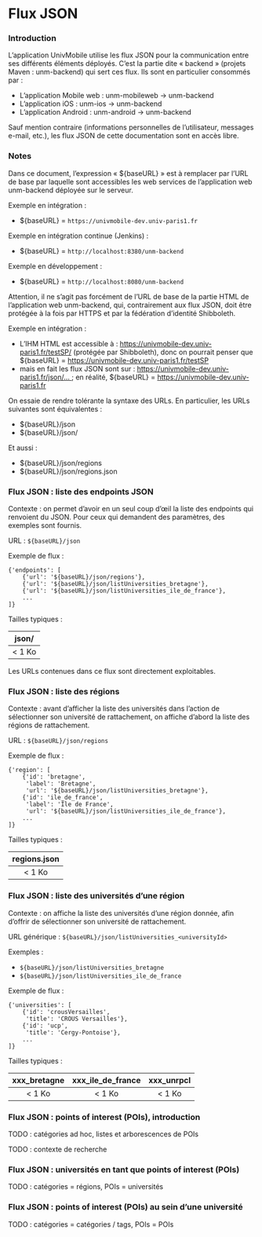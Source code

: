 Flux JSON
=========

### Introduction

L’application UnivMobile utilise les flux JSON pour la communication entre ses différents éléments déployés. C’est la partie dite « backend » (projets Maven : unm-backend) qui sert ces flux. Ils sont en particulier consommés par :

  * L’application Mobile web : unm-mobileweb → unm-backend
  * L’application iOS : unm-ios → unm-backend
  * L’application Android : unm-android → unm-backend
  
Sauf mention contraire (informations personnelles de l’utilisateur, messages e-mail, etc.), les flux JSON de cette documentation sont en accès libre.

### Notes

Dans ce document, l’expression « ${baseURL} » est à remplacer par l’URL de base par laquelle sont accessibles les web services de l’application web unm-backend déployée sur le serveur.

Exemple en intégration :

  * ${baseURL} = `https://univmobile-dev.univ-paris1.fr`

Exemple en intégration continue (Jenkins) :

  * ${baseURL} = `http://localhost:8380/unm-backend`
  
Exemple en développement :

  * ${baseURL} = `http://localhost:8080/unm-backend`
  
Attention, il ne s’agit pas forcément de l’URL de base de la partie HTML de l’application web unm-backend, qui, contrairement aux flux JSON, doit être protégée à la fois par HTTPS et par la fédération d’identité Shibboleth.

Exemple en intégration :

  * L’IHM HTML est accessible à : https://univmobile-dev.univ-paris1.fr/testSP/ (protégée par Shibboleth), donc on pourrait penser que ${baseURL} = https://univmobile-dev.univ-paris1.fr/testSP
  * mais en fait les flux JSON sont sur : https://univmobile-dev.univ-paris1.fr/json/... ; en réalité, ${baseURL} = https://univmobile-dev.univ-paris1.fr

On essaie de rendre tolérante la syntaxe des URLs. En particulier, les URLs suivantes sont équivalentes :

 * ${baseURL}/json
 * ${baseURL}/json/

Et aussi :

 * ${baseURL}/json/regions
 * ${baseURL}/json/regions.json

### Flux JSON : liste des endpoints JSON

Contexte : on permet d’avoir en un seul coup d’œil la liste des endpoints qui renvoient du JSON. Pour ceux qui demandent des paramètres, des exemples sont fournis.

URL : `${baseURL}/json`

Exemple de flux :

    {'endpoints': [
        {'url': '${baseURL}/json/regions'},
        {'url': '${baseURL}/json/listUniversities_bretagne'},
        {'url': '${baseURL}/json/listUniversities_ile_de_france'},
        ...
    ]}


Tailles typiques :

| json/ |
| :--: |
| < 1 Ko | 

Les URLs contenues dans ce flux sont directement exploitables.

### Flux JSON : liste des régions

Contexte : avant d’afficher la liste des universités
dans l’action de sélectionner son université de rattachement,
on affiche d’abord la liste des régions de rattachement.

URL : `${baseURL}/json/regions`

Exemple de flux :

    {'region': [
        {'id': 'bretagne',   
         'label': 'Bretagne',
         'url': '${baseURL}/json/listUniversities_bretagne'},
        {'id': 'ile_de_france',   
         'label': 'Île de France',
         'url': '${baseURL}/json/listUniversities_ile_de_france'},
        ...
    ]}

Tailles typiques :

| regions.json |
| :--: |
| < 1 Ko | 

### Flux JSON : liste des universités d’une région

Contexte : on affiche la liste des universités d’une région donnée,
afin d’offrir de sélectionner son université de rattachement.

URL générique : `${baseURL}/json/listUniversities_<universityId>`

Exemples :

  * `${baseURL}/json/listUniversities_bretagne`
  * `${baseURL}/json/listUniversities_ile_de_france`
  
Exemple de flux :

    {'universities': [
        {'id': 'crousVersailles',   
         'title': 'CROUS Versailles'},
        {'id': 'ucp',   
         'title': 'Cergy-Pontoise'},
        ...
    ]}

Tailles typiques :

| xxx_bretagne | xxx_ile_de_france | xxx_unrpcl |
| :--: | :--: | :--: |
| < 1 Ko | < 1 Ko | < 1 Ko |

### Flux JSON : points of interest (POIs), introduction

TODO : catégories ad hoc, listes et arborescences de POIs

TODO : contexte de recherche

### Flux JSON : universités en tant que points of interest (POIs) 

TODO : catégories = régions, POIs = universités

### Flux JSON : points of interest (POIs) au sein d’une université

TODO : catégories = catégories / tags, POIs = POIs